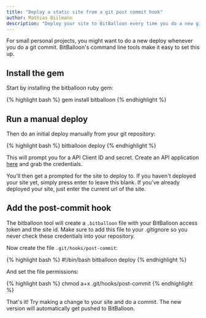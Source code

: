 ```yaml
---
title: "Deploy a static site from a git post commit hook"
author: Mathias Biilmann
description: "Deploy your site to BitBalloon every time you do a new git commit"
---
```


For small personal projects, you might want to do a new deploy whenever you do a git commit. BitBalloon's command line tools make it easy to set this up.

<!-- excerpt -->

## Install the gem

Start by installing the bitballoon ruby gem:

{% highlight bash %}
gem install bitballoon
{% endhighlight %}
## Run a manual deploy

Then do an initial deploy manually from your git repository:

{% highlight bash %}
bitballoon deploy
{% endhighlight %}

This will prompt you for a API Client ID and secret. Create an API application [here](https://www.bitballoon.com/applications) and grab the credentials.

You'll then get a prompted for the site to deploy to. If you haven't deployed your site yet, simply press enter to leave this blank. If you've already deployed your site, just enter the current url of the site.

## Add the post-commit hook

The bitballoon tool will create a `.bitballoon` file with your BitBalloon access token and the site id. Make sure to add this file to your .gitignore so you never check these credentials into your repository.

Now create the file `.git/hooks/post-commit`:

{% highlight bash %}
#!/bin/bash
bitballoon deploy
{% endhighlight %}

And set the file permissions:

{% highlight bash %}
chmod a+x .git/hooks/post-commit
{% endhighlight %}

That's it! Try making a change to your site and do a commit. The new version will automatically get pushed to BitBalloon.